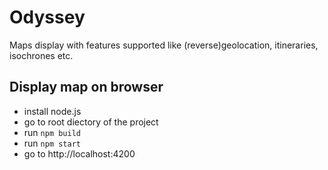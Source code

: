 # Odyssey
Maps display with features supported like (reverse)geolocation, itineraries, isochrones etc.

## Display map on browser 
- install node.js
- go to root diectory of the project
- run `npm build`
- run `npm start`
- go to http://localhost:4200
